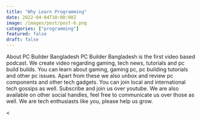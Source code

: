 ```yaml
---
title: "Why Learn Programming"
date: 2022-04-04T10:00:00Z
image: /images/post/post-6.png
categories: ["programming"]
featured: false
draft: false
---
```



About PC Builder Bangladesh
PC Builder Bangladesh is the first video based podcast. We create video regarding gaming, tech news, tutorials and pc build builds. You can learn about gaming, gaming pc, pc building tutorials and other pc issues. Apart from these we also unbox and review pc components and other tech gadgets. You can join local and international tech gossips as well.  Subscribe and join us over youtube. We are also available on other social handles, feel free to communicate us over those as well.  We are tech enthusiasts like you, please help us grow.


<<Youtube id="rBSpHXfDqZ0" title="Play:Youtube"/>
